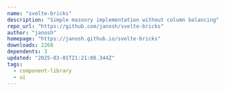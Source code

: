 ```yaml
---
name: "svelte-bricks"
description: "Simple masonry implementation without column balancing"
repo_url: "https://github.com/janosh/svelte-bricks"
author: "janosh"
homepage: "https://janosh.github.io/svelte-bricks"
downloads: 2268
dependents: 3
updated: "2025-03-01T21:21:08.344Z"
tags: 
  - component-library
  - ui
---
```


